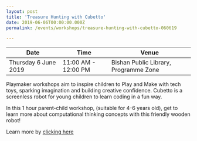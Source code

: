 ```yaml
---
layout: post
title: 'Treasure Hunting with Cubetto'
date: 2019-06-06T00:00:00.000Z
permalink: /events/workshops/treasure-hunting-with-cubetto-060619

---
```



| Date | Time | Venue |
|--------|---|---|
| Thursday 6 June 2019 | 11:00 AM - 12:00 PM | Bishan Public Library, Programme Zone |

Playmaker workshops aim to inspire children to Play and Make with tech toys, sparking imagination and building creative confidence. Cubetto is a screenless robot for young children to learn coding in a fun way.

In this 1 hour parent-child workshop, (suitable for 4-6 years old), get to learn more about computational thinking concepts with this friendly wooden robot!

Learn more by <a href="https://www.nlb.gov.sg/golibrary2/e/playmaker-learning-with-tech-toys-for-kids-85180094" target="_blank">clicking here</a>
